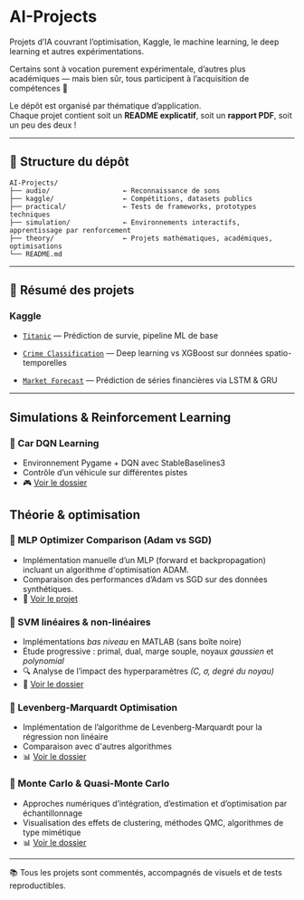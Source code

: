 # AI-Projects

Projets d’IA couvrant l’optimisation, Kaggle, le machine learning, le deep learning et autres expérimentations.

Certains sont à vocation purement expérimentale, d’autres plus académiques — mais bien sûr, tous participent à l’acquisition de compétences 🧩

Le dépôt est organisé par thématique d’application.  
Chaque projet contient soit un **README explicatif**, soit un **rapport PDF**, soit un peu des deux !

---

## 📁 Structure du dépôt

```
AI-Projects/
├── audio/                  ← Reconnaissance de sons
├── kaggle/                 ← Compétitions, datasets publics
├── practical/              ← Tests de frameworks, prototypes techniques
├── simulation/             ← Environnements interactifs, apprentissage par renforcement
├── theory/                 ← Projets mathématiques, académiques, optimisations
└── README.md
```
--- 

## 🚀 Résumé des projets
 ### Kaggle

- [`Titanic`](./kaggle/titanic_survival) — Prédiction de survie, pipeline ML de base

- [`Crime Classification`](./kaggle/sf_crime_classification) — Deep learning vs XGBoost sur données spatio-temporelles

- [`Market Forecast`](./kaggle/market_forecasting) — Prédiction de séries financières via LSTM & GRU


--- 

## Simulations & Reinforcement Learning

### 🚗 Car DQN Learning
- Environnement Pygame + DQN avec StableBaselines3
- Contrôle d’un véhicule sur différentes pistes
- 🎮 [Voir le dossier](./simulation/carsDQLN)



## Théorie & optimisation

### 🧠 MLP Optimizer Comparison (Adam vs SGD)
- Implémentation manuelle d’un MLP (forward et backpropagation) incluant un algorithme d'optimisation ADAM. 
- Comparaison des performances d’Adam vs SGD sur des données synthétiques.
- 📁 [Voir le projet](./theory/ADAM-MLP-Implementation)

### 📎 SVM linéaires & non-linéaires
- Implémentations *bas niveau* en MATLAB (sans boîte noire)
- Étude progressive : primal, dual, marge souple, noyaux *gaussien* et *polynomial*
- 🔍 Analyse de l’impact des hyperparamètres *(C, σ, degré du noyau)*
- 📁 [Voir le dossier](./theory/SVM%20-%20Support%20Vector%20Machine)


### 🧮 Levenberg-Marquardt Optimisation
- Implémentation de l’algorithme de Levenberg-Marquardt pour la régression non linéaire
- Comparaison avec d'autres algorithmes
- 📊 [Voir le dossier](./theory/Levenberg-Marquardt)

### 🎲 Monte Carlo & Quasi-Monte Carlo

- Approches numériques d’intégration, d’estimation et d’optimisation par échantillonnage
- Visualisation des effets de clustering, méthodes QMC, algorithmes de type mimétique
- 📊 [Voir le dossier](./theory/Mont-Carlo-Algorithms)

<!--
---

🧰 Pratique & Frameworks (à venir)

    - [YOLO - détection objet (C++)]()

    - [TensorFlow en C++]()

    - [Intro GPU Programming]()
-->
<!--
--- 

🔊 Audio (à venir)

    - RTF - Sons de baleines / chauves-souris

-->
---

📚 Tous les projets sont commentés, accompagnés de visuels et de tests reproductibles.

